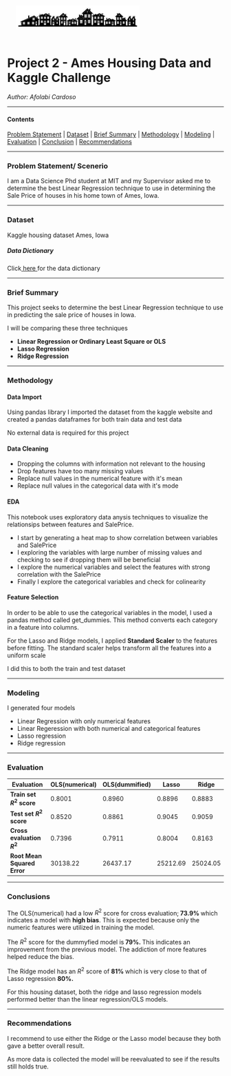 <img src="images/house.jpeg" style="float: center; margin: 20px; height: 55px">

# Project 2 - Ames Housing Data and Kaggle Challenge

_Author: Afolabi Cardoso_

---
#### Contents

[Problem Statement](#Problem-Statement) | [Dataset](#Dataset) | [Brief Summary](#Brief-Summary) | [Methodology](#Methodology) | [Modeling](#Modeling) | [Evaluation](#Evaluation) | [Conclusion](#Conclusion) | [Recommendations](#Recommendations)

---
### Problem Statement/ Scenerio
I am a Data Science Phd student at MIT and my Supervisor asked me to determine the best Linear Regression technique to use in determining the Sale Price of houses in his home town of Ames, Iowa.

---
### Dataset
Kaggle housing dataset Ames, Iowa

##### Data Dictionary

<p>Click<a href="https://www.kaggle.com/c/dsir-0124-project-2-regression-challenge/data"> here </a> for the data dictionary</p>


---
### Brief Summary 

This project seeks to determine the best Linear Regression technique to use in predicting the sale price of houses in Iowa.  

I will be comparing these three techniques

- <b>Linear Regression or Ordinary Least Square or OLS</b>
- <b>Lasso Regression</b>
- <b>Ridge Regression</b>

---
### Methodology

#### Data Import
Using pandas library I imported the dataset from the kaggle website and created a  pandas dataframes for both train data and test data

No external data is required for this project

#### Data Cleaning 

- Dropping the columns with information not relevant to the housing
- Drop features have too many missing values
- Replace null values in the numerical feature with it's mean
- Replace null values in the categorical data with it's mode

#### EDA

This notebook uses exploratory data anysis techniques to visualize the relationsips between features and SalePrice.

- I start by generating a heat map to show correlation between variables and SalePrice
- I exploring the variables with large number of missing values and checking to see if dropping them will be beneficial
- I explore the numerical variables and select the features with strong correlation with the SalePrice
- Finally I explore the categorical variables and check for colinearity

#### Feature Selection

In order to be able to use the categorical variables in the model, I used a pandas method called get_dummies. This method converts each category in a feature into columns.

For the Lasso and Ridge models, I applied **Standard Scaler** to the features before fitting. The standard scaler helps transform all the features into a uniform scale 

I did this to both the train and test dataset

---
### Modeling
I generated four models

- Linear Regression with only numerical features
- Linear Regeression with both numerical and categorical features
- Lasso regression
- Ridge regression

---
### Evaluation

|Evaluation|OLS(numerical)|OLS(dummified)|Lasso|Ridge
|---|---|---|---|---| 
|**Train set $R^2$ score**|0.8001|0.8960|0.8896|0.8883
|**Test set $R^2$ score**|0.8520|0.8861|0.9045|0.9059
|**Cross evaluation $R^2$**|0.7396|0.7911|0.8004|0.8163
|**Root Mean Squared Error**|30138.22|26437.17|25212.69|25024.05

---
### Conclusions

The OLS(numerical) had a low $R^2$ score for cross evaluation;<b> 73.9% </b>which indicates a model with <b> high bias</b>. This is expected  because only the numeric features were utilized in training the model.

The $R^2$ score for the dummyfied model is<b> 79%. </b> This indicates an improvement from the previous model. The addiction of more features helped reduce the bias.

The Ridge model has an $R^2$ score of <b> 81% </b> which is very close to that of Lasso regression <b> 80%. </b>

For this housing dataset, both the ridge and lasso regression models performed better than the linear regression/OLS models. 

---
### Recommendations

I recommend to use either the Ridge or the Lasso model because they both gave a better overall result.

As more data is collected the model will be reevaluated to see if the results still holds true.
